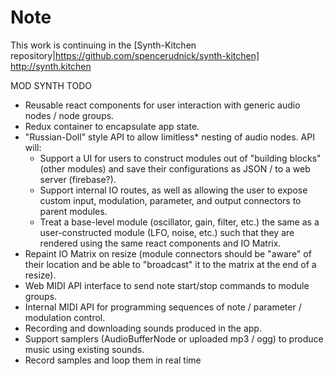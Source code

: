 # Note
This work is continuing in the [Synth-Kitchen repository|https://github.com/spencerudnick/synth-kitchen]
http://synth.kitchen

MOD SYNTH TODO
* Reusable react components for user interaction with generic audio nodes / node groups.
* Redux container to encapsulate app state.
* "Russian-Doll" style API to allow limitless* nesting of audio nodes. API will:
  - Support a UI for users to construct modules out of "building blocks" (other modules) and save their configurations as JSON / to a web server (firebase?).
  - Support internal IO routes, as well as allowing the user to expose custom input, modulation, parameter, and output connectors to parent modules.
  - Treat a base-level module (oscillator, gain, filter, etc.) the same as a user-constructed module (LFO, noise, etc.) such that they are rendered using the same react components and IO Matrix.
* Repaint IO Matrix on resize (module connectors should be "aware" of their location and be able to "broadcast" it to the matrix at the end of a resize).
* Web MIDI API interface to send note start/stop commands to module groups.
* Internal MIDI API for programming sequences of note / parameter / modulation control.
* Recording and downloading sounds produced in the app.
* Support samplers (AudioBufferNode or uploaded mp3 / ogg) to produce music using existing sounds.
* Record samples and loop them in real time
